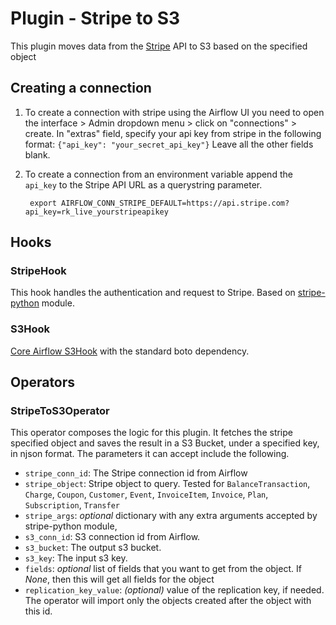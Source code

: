 # Plugin - Stripe to S3

This plugin moves data from the [Stripe](https://stripe.com/docs/api) API to S3 based on the specified object
## Creating a connection

1. To create a connection with stripe using the Airflow UI you need to open the interface > Admin dropdown menu > click on "connections" > create. In "extras" field, specify your api key from stripe in the following format:
``` {"api_key": "your_secret_api_key"} ```
Leave all the other fields blank.
2. To create a connection from an environment variable append the `api_key` to the Stripe API URL as a querystring parameter.

        export AIRFLOW_CONN_STRIPE_DEFAULT=https://api.stripe.com?api_key=rk_live_yourstripeapikey

## Hooks
### StripeHook
This hook handles the authentication and request to Stripe. Based on [stripe-python](https://github.com/stripe/stripe-python) module.

### S3Hook
[Core Airflow S3Hook](https://pythonhosted.org/airflow/_modules/S3_hook.html) with the standard boto dependency.

## Operators
### StripeToS3Operator
This operator composes the logic for this plugin. It fetches the stripe specified object and saves the result in a S3 Bucket, under a specified key, in njson format. The parameters it can accept include the following.

- `stripe_conn_id`: The Stripe connection id from Airflow
- `stripe_object`: Stripe object to query. Tested for `BalanceTransaction`, `Charge`, `Coupon`, `Customer`, `Event`, `InvoiceItem`, `Invoice`, `Plan`, `Subscription`, `Transfer`
- `stripe_args`: *optional* dictionary with any extra arguments accepted by stripe-python module, 
- `s3_conn_id`: S3 connection id from Airflow.  
- `s3_bucket`: The output s3 bucket.  
- `s3_key`: The input s3 key.  
- `fields`: *optional* list of fields that you want to get from the object. If *None*, then this will get all fields for the object
- `replication_key_value`: *(optional)*  value of the replication key, if needed. The operator will import only the objects created after the object with this id.

